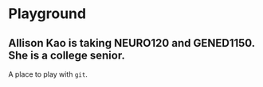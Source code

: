 # Playground
## Allison Kao is taking NEURO120 and GENED1150. She is a college senior.

A place to play with `git`.
